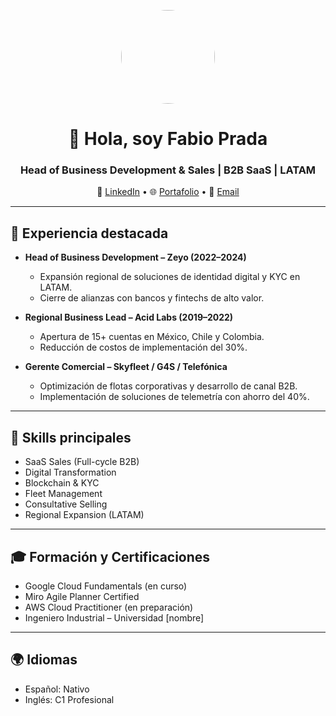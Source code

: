 <p align="center">
  <img src="https://avatars.githubusercontent.com/fabioprada" width="150" style="border-radius: 50%;">
</p>

<h1 align="center">👋 Hola, soy Fabio Prada</h1>
<h3 align="center">Head of Business Development & Sales | B2B SaaS | LATAM</h3>

<p align="center">
💼 <a href="https://linkedin.com/in/fabioprada">LinkedIn</a> • 
🌐 <a href="#">Portafolio</a> • 
📧 <a href="mailto:fabio.prada@email.com">Email</a>
</p>

---

## 🚀 Experiencia destacada

- **Head of Business Development – Zeyo (2022–2024)**
  - Expansión regional de soluciones de identidad digital y KYC en LATAM.
  - Cierre de alianzas con bancos y fintechs de alto valor.

- **Regional Business Lead – Acid Labs (2019–2022)**
  - Apertura de 15+ cuentas en México, Chile y Colombia.  
  - Reducción de costos de implementación del 30%.

- **Gerente Comercial – Skyfleet / G4S / Telefónica**
  - Optimización de flotas corporativas y desarrollo de canal B2B.
  - Implementación de soluciones de telemetría con ahorro del 40%.

---

## 🧠 Skills principales

- SaaS Sales (Full-cycle B2B)
- Digital Transformation
- Blockchain & KYC
- Fleet Management
- Consultative Selling
- Regional Expansion (LATAM)

---

## 🎓 Formación y Certificaciones

- Google Cloud Fundamentals (en curso)
- Miro Agile Planner Certified
- AWS Cloud Practitioner (en preparación)
- Ingeniero Industrial – Universidad [nombre]

---

## 🌍 Idiomas

- Español: Nativo  
- Inglés: C1 Profesional

